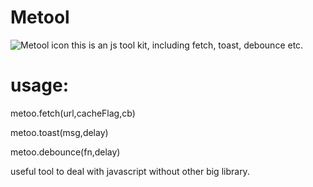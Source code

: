 # Metool
![Metool icon](http://stackwaves.top/favicon.png)
 this is an js tool kit, including fetch, toast, debounce etc.
  

# usage: 
  
  metoo.fetch(url,cacheFlag,cb) 
  
  metoo.toast(msg,delay)
  
  metoo.debounce(fn,delay)
  


 useful tool to deal with javascript without other big library.       
